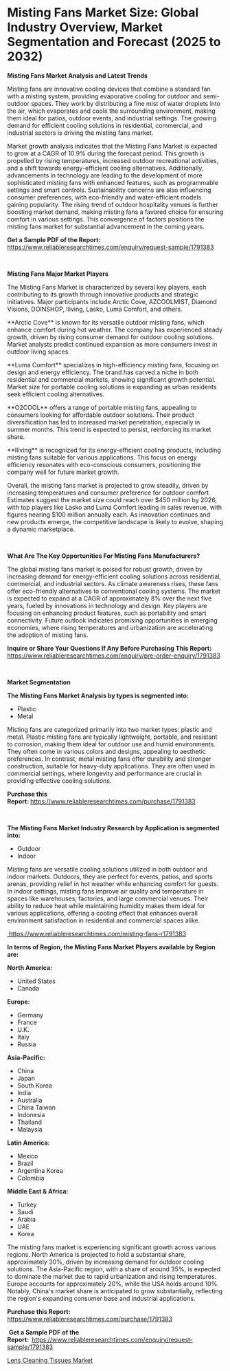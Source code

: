 <p><h1>Misting Fans Market Size: Global Industry Overview, Market Segmentation and Forecast (2025 to 2032)</h1></p><p><strong>Misting Fans Market Analysis and Latest Trends</strong></p>
<p><p>Misting fans are innovative cooling devices that combine a standard fan with a misting system, providing evaporative cooling for outdoor and semi-outdoor spaces. They work by distributing a fine mist of water droplets into the air, which evaporates and cools the surrounding environment, making them ideal for patios, outdoor events, and industrial settings. The growing demand for efficient cooling solutions in residential, commercial, and industrial sectors is driving the misting fans market.</p><p>Market growth analysis indicates that the Misting Fans Market is expected to grow at a CAGR of 10.9% during the forecast period. This growth is propelled by rising temperatures, increased outdoor recreational activities, and a shift towards energy-efficient cooling alternatives. Additionally, advancements in technology are leading to the development of more sophisticated misting fans with enhanced features, such as programmable settings and smart controls. Sustainability concerns are also influencing consumer preferences, with eco-friendly and water-efficient models gaining popularity. The rising trend of outdoor hospitality venues is further boosting market demand, making misting fans a favored choice for ensuring comfort in various settings. This convergence of factors positions the misting fans market for substantial advancement in the coming years.</p></p>
<p><strong>Get a Sample PDF of the Report:&nbsp;</strong> <a href="https://www.reliableresearchtimes.com/enquiry/request-sample/1791383?utm_campaign=2934&utm_medium=2&utm_source=Github&utm_content=ia&utm_term=04042025&utm_id=misting-fans">https://www.reliableresearchtimes.com/enquiry/request-sample/1791383</a></p>
<p>&nbsp;</p>
<p><strong>Misting Fans Major Market Players</strong></p>
<p><p>The Misting Fans Market is characterized by several key players, each contributing to its growth through innovative products and strategic initiatives. Major participants include Arctic Cove, AZCOOLMIST, Diamond Visions, DOINSHOP, Iliving, Lasko, Luma Comfort, and others.</p><p>**Arctic Cove** is known for its versatile outdoor misting fans, which enhance comfort during hot weather. The company has experienced steady growth, driven by rising consumer demand for outdoor cooling solutions. Market analysts predict continued expansion as more consumers invest in outdoor living spaces.</p><p>**Luma Comfort** specializes in high-efficiency misting fans, focusing on design and energy efficiency. The brand has carved a niche in both residential and commercial markets, showing significant growth potential. Market size for portable cooling solutions is expanding as urban residents seek efficient cooling alternatives.</p><p>**O2COOL** offers a range of portable misting fans, appealing to consumers looking for affordable outdoor solutions. Their product diversification has led to increased market penetration, especially in summer months. This trend is expected to persist, reinforcing its market share.</p><p>**Iliving** is recognized for its energy-efficient cooling products, including misting fans suitable for various applications. This focus on energy efficiency resonates with eco-conscious consumers, positioning the company well for future market growth.</p><p>Overall, the misting fans market is projected to grow steadily, driven by increasing temperatures and consumer preference for outdoor comfort. Estimates suggest the market size could reach over $450 million by 2026, with top players like Lasko and Luma Comfort leading in sales revenue, with figures nearing $100 million annually each. As innovation continues and new products emerge, the competitive landscape is likely to evolve, shaping a dynamic marketplace.</p></p>
<p>&nbsp;</p>
<p><strong>What Are The Key Opportunities For Misting Fans Manufacturers?</strong></p>
<p><p>The global misting fans market is poised for robust growth, driven by increasing demand for energy-efficient cooling solutions across residential, commercial, and industrial sectors. As climate awareness rises, these fans offer eco-friendly alternatives to conventional cooling systems. The market is expected to expand at a CAGR of approximately 8% over the next five years, fueled by innovations in technology and design. Key players are focusing on enhancing product features, such as portability and smart connectivity. Future outlook indicates promising opportunities in emerging economies, where rising temperatures and urbanization are accelerating the adoption of misting fans.</p></p>
<p><strong>Inquire or Share Your Questions If Any Before Purchasing This Report:</strong> <a href="https://www.reliableresearchtimes.com/enquiry/pre-order-enquiry/1791383?utm_campaign=2934&utm_medium=2&utm_source=Github&utm_content=ia&utm_term=04042025&utm_id=misting-fans">https://www.reliableresearchtimes.com/enquiry/pre-order-enquiry/1791383</a></p>
<p>&nbsp;</p>
<p><strong>Market Segmentation</strong></p>
<p><strong>The Misting Fans Market Analysis by types is segmented into:</strong></p>
<p><ul><li>Plastic</li><li>Metal</li></ul></p>
<p><p>Misting fans are categorized primarily into two market types: plastic and metal. Plastic misting fans are typically lightweight, portable, and resistant to corrosion, making them ideal for outdoor use and humid environments. They often come in various colors and designs, appealing to aesthetic preferences. In contrast, metal misting fans offer durability and stronger construction, suitable for heavy-duty applications. They are often used in commercial settings, where longevity and performance are crucial in providing effective cooling solutions.</p></p>
<p><strong>Purchase this Report:&nbsp;</strong><a href="https://www.reliableresearchtimes.com/purchase/1791383?utm_campaign=2934&utm_medium=2&utm_source=Github&utm_content=ia&utm_term=04042025&utm_id=misting-fans">https://www.reliableresearchtimes.com/purchase/1791383</a></p>
<p>&nbsp;</p>
<p><strong>The Misting Fans Market Industry Research by Application is segmented into:</strong></p>
<p><ul><li>Outdoor</li><li>Indoor</li></ul></p>
<p><p>Misting fans are versatile cooling solutions utilized in both outdoor and indoor markets. Outdoors, they are perfect for events, patios, and sports arenas, providing relief in hot weather while enhancing comfort for guests. In indoor settings, misting fans improve air quality and temperature in spaces like warehouses, factories, and large commercial venues. Their ability to reduce heat while maintaining humidity makes them ideal for various applications, offering a cooling effect that enhances overall environment satisfaction in residential and commercial spaces alike.</p></p>
<p><a href="https://www.reliableresearchtimes.com/misting-fans-r1791383?utm_campaign=2934&utm_medium=2&utm_source=Github&utm_content=ia&utm_term=04042025&utm_id=misting-fans">&nbsp;https://www.reliableresearchtimes.com/misting-fans-r1791383</a></p>
<p><strong>In terms of Region, the Misting Fans Market Players available by Region are:</strong></p>
<p>
    <p> <strong> North America: </strong>
        <ul>
            <li>United States</li>
            <li>Canada</li>
        </ul>
        </p> 
    <p> <strong> Europe: </strong>
        <ul>
            <li>Germany</li>
            <li>France</li>
            <li>U.K.</li>
            <li>Italy</li>
            <li>Russia</li>
        </ul>
        </p> 
    <p> <strong> Asia-Pacific: </strong>
        <ul>
            <li>China</li>
            <li>Japan</li>
            <li>South Korea</li>
            <li>India</li>
            <li>Australia</li>
            <li>China Taiwan</li>
            <li>Indonesia</li>
            <li>Thailand</li>
            <li>Malaysia</li>
        </ul>
        </p> 
    <p> <strong> Latin America: </strong>
        <ul>
            <li>Mexico</li>
            <li>Brazil</li>
            <li>Argentina Korea</li>
            <li>Colombia</li>
        </ul>
        </p> 
    <p> <strong> Middle East & Africa: </strong>
        <ul>
            <li>Turkey</li>
            <li>Saudi</li>
            <li>Arabia</li>
            <li>UAE</li>
            <li>Korea</li>
        </ul>
    </p>
    </p>
<p><p>The misting fans market is experiencing significant growth across various regions. North America is projected to hold a substantial share, approximately 30%, driven by increasing demand for outdoor cooling solutions. The Asia-Pacific region, with a share of around 35%, is expected to dominate the market due to rapid urbanization and rising temperatures. Europe accounts for approximately 20%, while the USA holds around 10%. Notably, China's market share is anticipated to grow substantially, reflecting the region's expanding consumer base and industrial applications.</p></p>
<p><strong>Purchase this Report: </strong><a href="https://www.reliableresearchtimes.com/purchase/1791383?utm_campaign=2934&utm_medium=2&utm_source=Github&utm_content=ia&utm_term=04042025&utm_id=misting-fans">https://www.reliableresearchtimes.com/purchase/1791383</a></p>
<p>&nbsp;<strong>Get a Sample PDF of the Report:&nbsp;&nbsp;</strong><a href="https://www.reliableresearchtimes.com/enquiry/request-sample/1791383?utm_campaign=2934&utm_medium=2&utm_source=Github&utm_content=ia&utm_term=04042025&utm_id=misting-fans">https://www.reliableresearchtimes.com/enquiry/request-sample/1791383</a></p>
<p><strong></strong></p>
<p><p><a href="https://github.com/popupioo/Market-Research-Report-List-1/blob/main/lens-cleaning-tissues-market.md?utm_campaign=2934&utm_medium=2&utm_source=Github&utm_content=ia&utm_term=04042025&utm_id=misting-fans">Lens Cleaning Tissues Market</a></p></p>